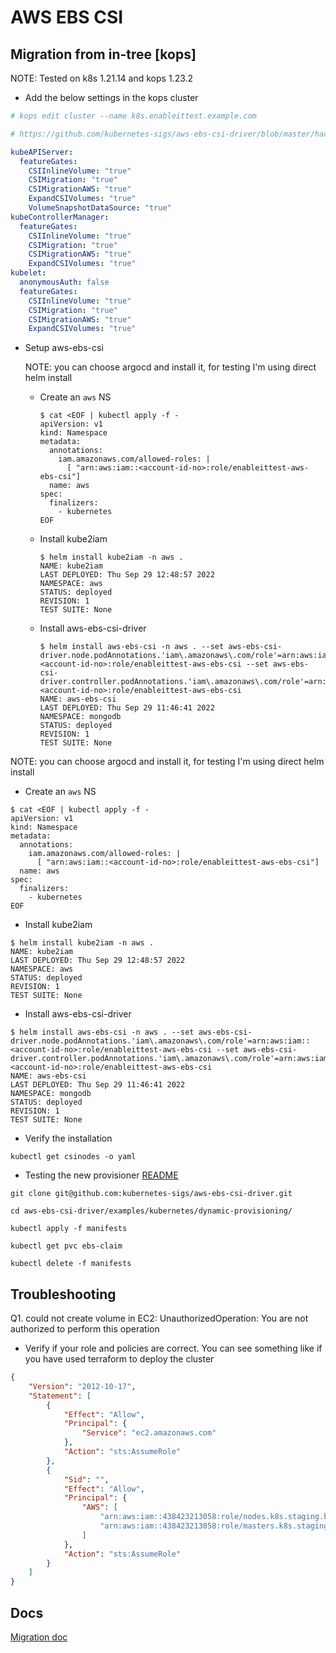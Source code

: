 # AWS EBS CSI

## Migration from in-tree [kops]

NOTE: Tested on k8s 1.21.14 and kops 1.23.2

* Add the below settings in the kops cluster

```yaml
# kops edit cluster --name k8s.enableittest.example.com

# https://github.com/kubernetes-sigs/aws-ebs-csi-driver/blob/master/hack/kops-patch.yaml

kubeAPIServer:
  featureGates:
    CSIInlineVolume: "true"
    CSIMigration: "true"
    CSIMigrationAWS: "true"
    ExpandCSIVolumes: "true"
    VolumeSnapshotDataSource: "true"
kubeControllerManager:
  featureGates:
    CSIInlineVolume: "true"
    CSIMigration: "true"
    CSIMigrationAWS: "true"
    ExpandCSIVolumes: "true"
kubelet:
  anonymousAuth: false
  featureGates:
    CSIInlineVolume: "true"
    CSIMigration: "true"
    CSIMigrationAWS: "true"
    ExpandCSIVolumes: "true"
```

* Setup aws-ebs-csi

  NOTE: you can choose argocd and install it, for testing I'm using direct helm install

  * Create an `aws` NS

    ```raw
    $ cat <EOF | kubectl apply -f -
    apiVersion: v1
    kind: Namespace
    metadata:
      annotations:
        iam.amazonaws.com/allowed-roles: |
          [ "arn:aws:iam::<account-id-no>:role/enableittest-aws-ebs-csi"]
      name: aws
    spec:
      finalizers:
        - kubernetes
    EOF
    ```

  * Install kube2iam

    ```raw
    $ helm install kube2iam -n aws .
    NAME: kube2iam
    LAST DEPLOYED: Thu Sep 29 12:48:57 2022
    NAMESPACE: aws
    STATUS: deployed
    REVISION: 1
    TEST SUITE: None
    ```

  * Install aws-ebs-csi-driver

    ```raw
    $ helm install aws-ebs-csi -n aws . --set aws-ebs-csi-driver.node.podAnnotations.'iam\.amazonaws\.com/role'=arn:aws:iam::<account-id-no>:role/enableittest-aws-ebs-csi --set aws-ebs-csi-driver.controller.podAnnotations.'iam\.amazonaws\.com/role'=arn:aws:iam::<account-id-no>:role/enableittest-aws-ebs-csi
    NAME: aws-ebs-csi
    LAST DEPLOYED: Thu Sep 29 11:46:41 2022
    NAMESPACE: mongodb
    STATUS: deployed
    REVISION: 1
    TEST SUITE: None
    ```

NOTE: you can choose argocd and install it, for testing I'm using direct helm install

* Create an `aws` NS

```raw
$ cat <EOF | kubectl apply -f -
apiVersion: v1
kind: Namespace
metadata:
  annotations:
    iam.amazonaws.com/allowed-roles: |
      [ "arn:aws:iam::<account-id-no>:role/enableittest-aws-ebs-csi"]
  name: aws
spec:
  finalizers:
    - kubernetes
EOF
```

* Install kube2iam

```raw
$ helm install kube2iam -n aws .
NAME: kube2iam
LAST DEPLOYED: Thu Sep 29 12:48:57 2022
NAMESPACE: aws
STATUS: deployed
REVISION: 1
TEST SUITE: None
```

* Install aws-ebs-csi-driver

```raw
$ helm install aws-ebs-csi -n aws . --set aws-ebs-csi-driver.node.podAnnotations.'iam\.amazonaws\.com/role'=arn:aws:iam::<account-id-no>:role/enableittest-aws-ebs-csi --set aws-ebs-csi-driver.controller.podAnnotations.'iam\.amazonaws\.com/role'=arn:aws:iam::<account-id-no>:role/enableittest-aws-ebs-csi
NAME: aws-ebs-csi
LAST DEPLOYED: Thu Sep 29 11:46:41 2022
NAMESPACE: mongodb
STATUS: deployed
REVISION: 1
TEST SUITE: None
```

* Verify the installation

```raw
kubectl get csinodes -o yaml
```

* Testing the new provisioner [README](https://github.com/kubernetes-sigs/aws-ebs-csi-driver/blob/master/examples/kubernetes/dynamic-provisioning/README.md)

```raw
git clone git@github.com:kubernetes-sigs/aws-ebs-csi-driver.git

cd aws-ebs-csi-driver/examples/kubernetes/dynamic-provisioning/

kubectl apply -f manifests

kubectl get pvc ebs-claim

kubectl delete -f manifests
```

## Troubleshooting

Q1. could not create volume in EC2: UnauthorizedOperation: You are not authorized to perform this operation

* Verify if your role and policies are correct. You can see something like if you have used terraform to deploy the cluster

```json
{
    "Version": "2012-10-17",
    "Statement": [
        {
            "Effect": "Allow",
            "Principal": {
                "Service": "ec2.amazonaws.com"
            },
            "Action": "sts:AssumeRole"
        },
        {
            "Sid": "",
            "Effect": "Allow",
            "Principal": {
                "AWS": [
                    "arn:aws:iam::438423213058:role/nodes.k8s.staging.blackwoodseven.com",
                    "arn:aws:iam::438423213058:role/masters.k8s.staging.blackwoodseven.com"
                ]
            },
            "Action": "sts:AssumeRole"
        }
    ]
}
```

## Docs

[Migration doc](https://kubernetes.io/blog/2019/12/09/kubernetes-1-17-feature-csi-migration-beta/)
